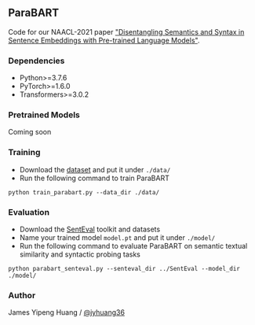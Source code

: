 ## ParaBART

Code for our NAACL-2021 paper ["Disentangling Semantics and Syntax in Sentence Embeddings with Pre-trained Language Models"](https://arxiv.org/abs/2104.05115).


### Dependencies 

  - Python>=3.7.6
  - PyTorch>=1.6.0
  - Transformers>=3.0.2
    
### Pretrained Models

Coming soon
    
### Training

  - Download the [dataset](https://drive.google.com/file/d/1Pv_RB47BD_zLhmQUhFpiEdI6UHDbb-wX/view?usp=sharing) and put it under `./data/` 
  - Run the following command to train ParaBART
  ```
  python train_parabart.py --data_dir ./data/
  ```

### Evaluation

  - Download the [SentEval](https://github.com/facebookresearch/SentEval) toolkit and datasets 
  - Name your trained model `model.pt` and put it under `./model/` 
  - Run the following command to evaluate ParaBART on semantic textual similarity and syntactic probing tasks
  ```
  python parabart_senteval.py --senteval_dir ../SentEval --model_dir ./model/
  ```
   
### Author

James Yipeng Huang / [@jyhuang36](https://github.com/jyhuang36)
